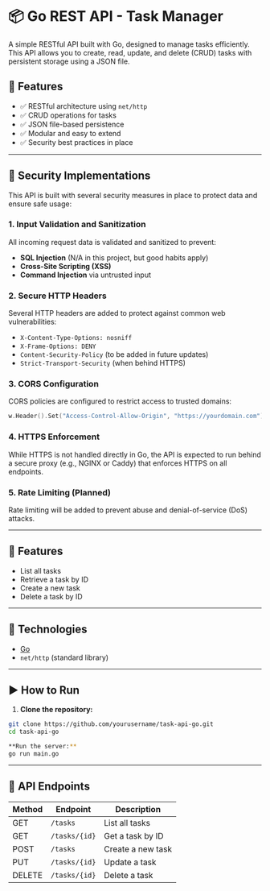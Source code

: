 # 📦 Go REST API - Task Manager

A simple RESTful API built with Go, designed to manage tasks efficiently. This API allows you to create, read, update, and delete (CRUD) tasks with persistent storage using a JSON file.

## 🚀 Features

- ✅ RESTful architecture using `net/http`
- ✅ CRUD operations for tasks
- ✅ JSON file-based persistence
- ✅ Modular and easy to extend
- ✅ Security best practices in place

---

## 🔐 Security Implementations

This API is built with several security measures in place to protect data and ensure safe usage:

### 1. Input Validation and Sanitization
All incoming request data is validated and sanitized to prevent:
- **SQL Injection** (N/A in this project, but good habits apply)
- **Cross-Site Scripting (XSS)**
- **Command Injection** via untrusted input

### 2. Secure HTTP Headers
Several HTTP headers are added to protect against common web vulnerabilities:
- `X-Content-Type-Options: nosniff`
- `X-Frame-Options: DENY`
- `Content-Security-Policy` (to be added in future updates)
- `Strict-Transport-Security` (when behind HTTPS)

### 3. CORS Configuration
CORS policies are configured to restrict access to trusted domains:
```go
w.Header().Set("Access-Control-Allow-Origin", "https://yourdomain.com")
```
### 4. HTTPS Enforcement

While HTTPS is not handled directly in Go, the API is expected to run behind a secure proxy (e.g., NGINX or Caddy) that enforces HTTPS on all endpoints.

### 5. Rate Limiting (Planned)

Rate limiting will be added to prevent abuse and denial-of-service (DoS) attacks.

---

## 🚀 Features

- List all tasks
- Retrieve a task by ID
- Create a new task
- Delete a task by ID

---

## 🔧 Technologies

- [Go](https://golang.org/)
- `net/http` (standard library)

---

## ▶️ How to Run

1. **Clone the repository:**

```bash
git clone https://github.com/yourusername/task-api-go.git
cd task-api-go

**Run the server:**
go run main.go
````

---

## 📘 API Endpoints

| Method | Endpoint       | Description        |
|--------|----------------|--------------------|
| GET    | `/tasks`       | List all tasks     |
| GET    | `/tasks/{id}`  | Get a task by ID   |
| POST   | `/tasks`       | Create a new task  |
| PUT    | `/tasks/{id}`  | Update a task      |
| DELETE | `/tasks/{id}`  | Delete a task      |
